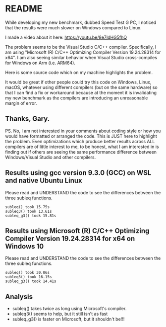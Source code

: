 # README

While developing my new benchmark, dubbed Speed Test G PC, I noticed that the results were much slower on Windows compared to Linux.

I made a video about it here: https://youtu.be/8e7IdHG5fhQ

The problem seems to be the Visual Studio C/C++ compiler. Specifically, I am using "Microsoft (R) C/C++ Optimizing Compiler Version 19.24.28314 for x64". I am also seeing similar behavior when Visual Studio cross-compiles for Windows on Arm (i.e. ARM64).

Here is some source code which on my machine highlights the problem.

It would be great if other people could try this code on Windows, Linux, macOS, whatever using different compilers (but on the same hardware) so that I can find a fix
or workaround because at the moment it is invalidating my new benchmark as the compilers are introducing an unreasonable margin of error.

Thanks, Gary.
---
PS. No, I am not interested in your comments about coding style or how you would have formatted or arranged the code. This is JUST here to highlight the problem. Even optimizations which produce better results across ALL compilers are of little interest to me, to be honest, what I am interested in is finding out if others are seeing the same performance difference between Windows/Visual Studio and other compilers.

## Results using gcc version 9.3.0 (GCC) on WSL and native Ubuntu Linux
Please read and UNDERSTAND the code to see the differences between the three subleq functions.
```
subleq() took 15.75s
subleq3() took 13.61s
subleq_g3() took 15.81s
```

## Results using Microsoft (R) C/C++ Optimizing Compiler Version 19.24.28314 for x64 on Windows 10
Please read and UNDERSTAND the code to see the differences between the three subleq functions.
```
subleq() took 30.06s
subleq3() took 16.15s
subleq_g3() took 14.41s
```
## Analysis
* subleq() takes twice as long using Microsoft's compiler.
* subleq3() seems to help, but it still isn't as fast
* subleq_g3() is faster on Microsoft, but it shouldn't be!!!
